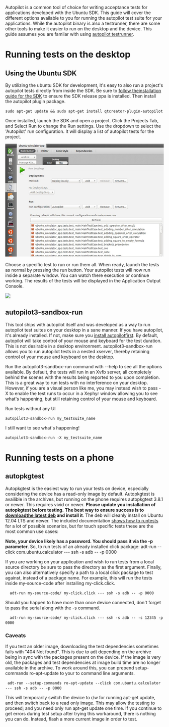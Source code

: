 





Autopilot is a common tool of choice for writing acceptance tests for
applications developed with the Ubuntu SDK. This guide will cover the
different options available to you for running the autopilot test suite for
your applications. While the autopilot binary is also a testrunner, there are
some other tools to make it easier to run on the desktop and the device. This
guide assumes you are familar with using [autopilot testrunner](https://developer.ubuntu.com/api/autopilot/python/1.5.0/guides-running_ap/).

# Running tests on the desktop

## Using the Ubuntu SDK

By utilizing the ubuntu SDK for development, it's easy to also run a project's
autopilot tests directly from inside the SDK. Be sure to [follow theinstallation guide for the SDK](../sdk/installing-the-sdk.md) to
ensure the SDK release ppa is installed. Then install the autopilot plugin
package.

    sudo apt-get update && sudo apt-get install qtcreator-plugin-autopilot

Once installed, launch the SDK and open a project. Click the Projects Tab, and
Select Run to change the Run settings. Use the dropdown to select the
'Autopilot' run configuration. It will display a list of autopilot tests for
the project.

![](../../../media/8dd4015e-ed32-4d3a-86f4-979b759bfc29-cms_page_media/922/Selection_008.jpg)

Choose a specific test to run or run them all. When ready, launch the tests as
normal by pressing the run button. Your autopilot tests will now run inside a
separate window. You can watch there execution or continue working. The
results of the tests will be displayed in the Application Output Console.

![](../../../media/c704f69a-99ab-49b6-ab04-f4b0bc360f70-cms_page_media/922/trim.gif)

## autopilot3-sandbox-run

This tool ships with autopilot itself and was developed as a way to run
autopilot test suites on your desktop in a sane manner. If you have autopilot,
it's already installed. If not, make sure you [install autopilotfirst](https://developer.ubuntu.com/api/autopilot/python/1.5.0/guides-installation/). By default, autopilot will take control of your mouse and
keyboard for the test duration. This is not desirable in a desktop
environment. autopilot3-sandbox-run allows you to run autopilot tests in a
nested xserver, thereby retaining control of your mouse and keyboard on the
desktop.

Run the autopilot3-sandbox-run command with --help to see all the options
available. By default, the tests will run in an Xvfb server, all completely
behind the scenes with the results being reported to you upon completion. This
is a great way to run tests with no interference on your desktop. However, if
you are a visual person like me, you may instead wish to pass -X to enable the
test runs to occur in a Xephyr window allowing you to see what's happening,
but still retaining control of your mouse and keyboard.

Run tests without any UI

    autopilot3-sandbox-run my_testsuite_name

I still want to see what's happening!

    autopilot3-sandbox-run -X my_testsuite_name

# Running tests on a phone

## autopkgtest

Autopkgtest is the easiest way to run your tests on device, especially
considering the device has a read-only image by default. Autopkgtest is
availible in the archives, but running on the phone requires autopkgtest 3.8.1
or newer. This requires vivid or newer. **Please update you installation of
autopkgtest before testing.** **The best way to ensure success is to [downloadthe latest deb](https://packages.debian.org/sid/all/autopkgtest/download) and
install it**. The deb will cleanly install on Ubuntu 12.04 LTS and newer. The
included documentation [shows how to runtests](https://people.debian.org/~mpitt/autopkgtest/README.running-tests.html)
for a lot of possible scenarios, but for touch specific tests these are the
most common use cases:

**Note, your device likely has a password. You should pass it via the -p parameter**. So, to run tests of an already installed click package:
    adt-run --click com.ubuntu.calculator --- ssh -s adb -- -p 0000

If you are working on your application and wish to run tests from a local
source directory be sure to pass the directory as the first argument. Finally,
you can also alternatively specify a path to a local click package to test
against, instead of a package name. For example, this will run the tests
inside my-source-code after installing my-click.click.

      adt-run my-source-code/ my-click.click --- ssh -s adb -- -p 0000

Should you happen to have more than once device connected, don't forget to
pass the serial along with the -s command.

      adt-run my-source-code/ my-click.click --- ssh -s adb -- -s 12345 -p 0000

### Caveats

If you test an older image, downloading the test dependencies sometimes fails
with "404 Not found". This is due to adt depending on the archive being in
sync with the packages present on the device. If the image is very old, the
packages and test dependencies at image build time are no longer available in
the archive. To work around this, you can prepend setup-commands ro-apt-update
to your to command line arguments.

     adt-run --setup-commands ro-apt-update --click com.ubuntu.calculator --- ssh -s adb -- -p 0000

This will temporarily switch the device to r/w for running apt-get update, and
then switch back to a read only image. This may allow the testing to proceed;
and you need only run apt-get update one time. If you continue to get errors
during test setup after trying this workaround, there is nothing you can do.
Instead, flash a more current image in order to test.





